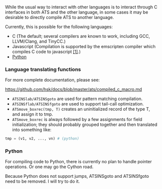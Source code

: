While the usual way to interact with other languages is to interact through C interfaces in both ATS and the other language, in some cases it may be desirable to directly compile ATS to another language.

Currently, this is possible for the following languages:
* C (The default; several compilers are known to work, including GCC, LLVM/Clang, and TinyCC.)
* Javascript (Compilation is supported by the emscripten compiler which compiles C code to javascript [\[1\]][1].)
* [Python](https://github.com/githwxi/ATS-Postiats-contrib/tree/master/projects/MEDIUM/ATS-parse-emit/Python)

### Language translating functions

For more complete documentation, please see:

https://github.com/hsk/docs/blob/master/ats/compiled_c_macro.md

* `ATSINSlab/ATSINSgoto` are used for pattern matching compilation.
* `ATSINSflab/ATSINSfgoto` are used to support tail-call optimization.
* `ATSmove_boxrec(tmp, T)` creates an uninitialized record of the type T, and
assign it to tmp.
* `ATSmove_boxrec` is always followed by a few assignments for field initialization;
they should probably grouped together and then translated into something like:
```python
tmp = (v1, v2, ..., vn) # (python)
```

### Python
For compiling code to Python, there is currently no plan to handle pointer operations.
Or one may go the Cython road.

Because Python does not support jumps, ATSINSgoto and ATSINSfgoto
need to be removed. I will try to do it.



[1]: https://groups.google.com/d/msg/ats-lang-users/WVje4zG4bKA/p-XulrfBFwIJ